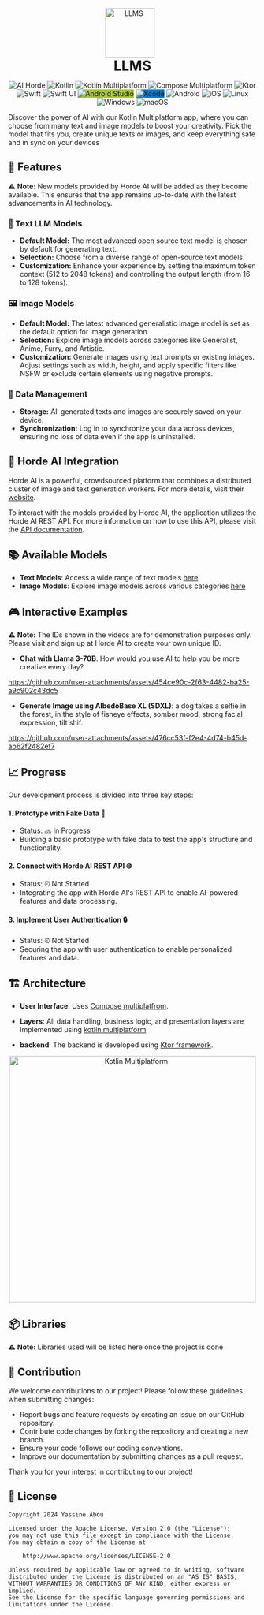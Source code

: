 <div align="center">  
 <img src="https://imgur.com/9atzLry.png" alt="LLMS" style="width: 100px; height: 100px; object-fit: contain; margin-right: 10px;">
 <h1 style="display: inline-block; margin: 0; vertical-align: middle; text-align: center; width: 100%;">LLMS</h1>  
</div>

<p align="center">
<img src="https://img.shields.io/badge/AI Horde-DC143C?logo=ai" alt="AI Horde">
<img src="https://img.shields.io/badge/Kotlin-7F52FF?style=flat&logo=kotlin&logoColor=white" alt="Kotlin">
<img src="https://img.shields.io/badge/Kotlin%20Multiplatform-7F52FF?style=flat&logo=kotlin&logoColor=white" alt="Kotlin Multiplatform">
<img src="https://img.shields.io/badge/Compose%20Multiplatform-3b71e8?logo=jetpack-compose&logoColor=white&color=3b71e8" alt="Compose Multiplatform">
<img src="https://img.shields.io/badge/Ktor-00BFFF?logo=ktor&logoColor=white" alt="Ktor">
<img src="https://img.shields.io/badge/Swift-FA7343?logo=swift&logoColor=white&color=FA7343" alt="Swift">
<img src="https://img.shields.io/badge/Swift%20UI-FA7343?logo=swift&logoColor=white&color=blue" alt="Swift UI">
<img src="https://img.shields.io/badge/Android%20Studio-A4C639?logo=android-studio&logoColor=white" alt="Android Studio" style="background-color:#A4C639;">
<img src="https://img.shields.io/badge/Xcode-007ACC?logo=xcode&logoColor=white" alt="Xcode" style="background-color:#007ACC;">
  <img src="https://img.shields.io/badge/Android-3DDC84?logo=android" alt="Android">
  <img src="https://img.shields.io/badge/iOS-000000?logo=apple" alt="iOS">
  <img src="https://img.shields.io/badge/Linux-FCC624?logo=linux&logoColor=black" alt="Linux">
  <img src="https://img.shields.io/badge/Windows-0078D6?logo=windows" alt="Windows">
<img src="https://img.shields.io/badge/macOS-C0C0C0?logo=apple" alt="macOS">


Discover the power of AI with our Kotlin Multiplatform app, where you can choose from many text and image models to boost your creativity. Pick the model that fits you, create unique texts or images, and keep everything safe and in sync on your devices

## 🌟 Features
⚠️ **Note:** New models provided by Horde AI will be added as they become available. This ensures that the app remains up-to-date with the latest advancements in AI technology.

### 📝 Text LLM Models
- **Default Model:** The most advanced open source text model is chosen by default for generating text.
-  **Selection:** Choose from a diverse range of  open-source text models.
- **Customization:** Enhance your experience by setting the maximum token context (512 to 2048 tokens) and controlling the output length (from 16 to 128 tokens).

### 🖼️ Image Models
- **Default Model:** The latest advanced generalistic image model is set as the default option for image generation.
- **Selection:** Explore image models across categories like Generalist, Anime, Furry, and Artistic.
- **Customization:** Generate images using text prompts or existing images. Adjust settings such as width, height, and apply specific filters like NSFW or exclude certain elements using negative prompts.

### 💾 Data Management
- **Storage:** All generated texts and images are securely saved on your device.
- **Synchronization:** Log in to synchronize your data across devices, ensuring no loss of data even if the app is uninstalled.


## 🤖 Horde AI Integration

Horde AI is a powerful, crowdsourced platform that combines a distributed cluster of image and text generation workers. For more details, visit their [website](https://stablehorde.net/).

To interact with the models provided by Horde AI, the application utilizes the Horde AI REST API. For more information on how to use this API, please visit the [API documentation](https://stablehorde.net/api/).

## 📚 Available Models

-   **Text Models**: Access a wide range of text models  [here](https://github.com/Haidra-Org/AI-Horde-text-model-reference).
-   **Image Models**: Explore  image models across various categories  [here](https://github.com/Haidra-Org/AI-Horde-image-model-reference)


## 🎮 Interactive Examples

⚠️ **Note:** The IDs shown in the videos are for demonstration purposes only. Please visit and sign up at Horde AI to create your own unique ID.

-   **Chat with Llama 3-70B**: How would you use AI to help you be more creative every day?




https://github.com/user-attachments/assets/454ce90c-2f63-4482-ba25-a9c902c43dc5





-   **Generate Image using AlbedoBase XL (SDXL)**: a dog takes a selfie in the forest, in the style of fisheye effects, somber mood, strong facial expression, tilt shif.




https://github.com/user-attachments/assets/476cc53f-f2e4-4d74-b45d-ab62f2482ef7





## 📈 Progress

Our development process is divided into three key steps:

#### 1. Prototype with Fake Data 🚧

-   Status: 🔜 In Progress
-   Building a basic prototype with fake data to test the app's structure and functionality.

#### 2. Connect with Horde AI REST API 🌐

-   Status: ⏰ Not Started
-   Integrating the app with Horde AI's REST API to enable AI-powered features and data processing.

#### 3. Implement User Authentication 🔒

-   Status: ⏰ Not Started
-   Securing the app with user authentication to enable personalized features and data.

## 🏗️ Architecture

- **User Interface**: Uses [Compose multiplatfrom](https://www.jetbrains.com/lp/compose-multiplatform/).

- **Layers**: All data handling, business logic, and presentation layers are implemented using [kotlin multiplatform](https://www.jetbrains.com/kotlin-multiplatform/)

- **backend**: The backend is developed using [Ktor framework](https://ktor.io/).

<p align="center">
  <img src="https://kotlinlang.org/docs/images/multiplatform-compose.svg" alt="Kotlin Multiplatform" width="500">
</p>


## 📦 Libraries

⚠️ **Note:** Libraries used will be listed here once the project is done

## 🤝 Contribution
We welcome contributions to our project! Please follow these guidelines when submitting changes:

- Report bugs and feature requests by creating an issue on our GitHub repository.
- Contribute code changes by forking the repository and creating a new branch.
- Ensure your code follows our coding conventions.
- Improve our documentation by submitting changes as a pull request.

Thank you for your interest in contributing to our project!

## 📜 License
```
Copyright 2024 Yassine Abou 
  
Licensed under the Apache License, Version 2.0 (the "License");  
you may not use this file except in compliance with the License.  
You may obtain a copy of the License at  
  
    http://www.apache.org/licenses/LICENSE-2.0  
  
Unless required by applicable law or agreed to in writing, software  
distributed under the License is distributed on an "AS IS" BASIS,  
WITHOUT WARRANTIES OR CONDITIONS OF ANY KIND, either express or implied.  
See the License for the specific language governing permissions and  
limitations under the License.
